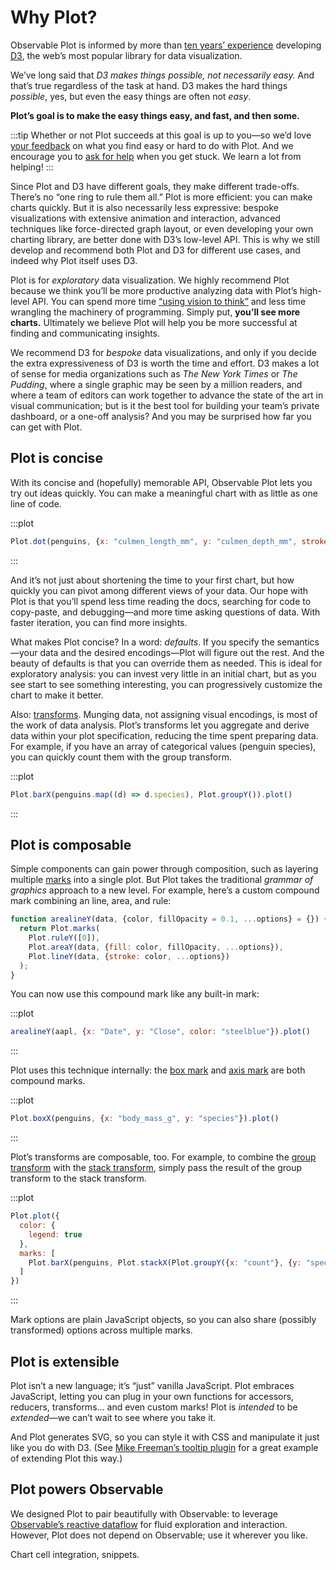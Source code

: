 <script setup>

import * as Plot from "@observablehq/plot";
import * as d3 from "d3";
import aapl from "./data/aapl.ts";
import penguins from "./data/penguins.ts";

function arealineY(data, {color, fillOpacity = 0.1, ...options} = {}) {
  return Plot.marks(
    Plot.ruleY([0]),
    Plot.areaY(data, {fill: color, fillOpacity, ...options}),
    Plot.lineY(data, {stroke: color, ...options})
  );
}

</script>

# Why Plot?

Observable Plot is informed by more than [ten years’ experience](https://observablehq.com/@mbostock/10-years-of-open-source-visualization) developing [D3](https://d3js.org), the web’s most popular library for data visualization.

We’ve long said that *D3 makes things possible, not necessarily easy.* And that’s true regardless of the task at hand. D3 makes the hard things *possible*, yes, but even the easy things are often not *easy*.

**Plot’s goal is to make the easy things easy, and fast, and then some.**

:::tip
Whether or not Plot succeeds at this goal is up to you—so we’d love [your feedback](https://talk.observablehq.com/c/site-feedback/3) on what you find easy or hard to do with Plot. And we encourage you to [ask for help](https://talk.observablehq.com/c/help/6) when you get stuck. We learn a lot from helping!
:::

Since Plot and D3 have different goals, they make different trade-offs. There’s no “one ring to rule them all.” Plot is more efficient: you can make charts quickly. But it is also necessarily less expressive: bespoke visualizations with extensive animation and interaction, advanced techniques like force-directed graph layout, or even developing your own charting library, are better done with D3’s low-level API. This is why we still develop and recommend both Plot and D3 for different use cases, and indeed why Plot itself uses D3.

Plot is for *exploratory* data visualization. We highly recommend Plot because we think you’ll be more productive analyzing data with Plot’s high-level API. You can spend more time [“using vision to think”](https://www.amazon.com/Readings-Information-Visualization-Interactive-Technologies/dp/1558605339) and less time wrangling the machinery of programming. Simply put, **you’ll see more charts.** Ultimately we believe Plot will help you be more successful at finding and communicating insights.

We recommend D3 for *bespoke* data visualizations, and only if you decide the extra expressiveness of D3 is worth the time and effort. D3 makes a lot of sense for media organizations such as *The New York Times* or *The Pudding*, where a single graphic may be seen by a million readers, and where a team of editors can work together to advance the state of the art in visual communication; but is it the best tool for building your team’s private dashboard, or a one-off analysis? And you may be surprised how far you can get with Plot.

## Plot is concise

With its concise and (hopefully) memorable API, Observable Plot lets you try out ideas quickly. You can make a meaningful chart with as little as one line of code.

:::plot
```js
Plot.dot(penguins, {x: "culmen_length_mm", y: "culmen_depth_mm", stroke: "species"}).plot()
```
:::

And it’s not just about shortening the time to your first chart, but how quickly you can pivot among different views of your data. Our hope with Plot is that you’ll spend less time reading the docs, searching for code to copy-paste, and debugging—and more time asking questions of data. With faster iteration, you can find more insights.

What makes Plot concise? In a word: *defaults*. If you specify the semantics—your data and the desired encodings—Plot will figure out the rest. And the beauty of defaults is that you can override them as needed. This is ideal for exploratory analysis: you can invest very little in an initial chart, but as you see start to see something interesting, you can progressively customize the chart to make it better.

Also: [transforms](./transforms.md). Munging data, not assigning visual encodings, is most of the work of data analysis. Plot’s transforms let you aggregate and derive data within your plot specification, reducing the time spent preparing data. For example, if you have an array of categorical values (penguin species), you can quickly count them with the group transform.

:::plot
```js
Plot.barX(penguins.map((d) => d.species), Plot.groupY()).plot()
```
:::

## Plot is composable

Simple components can gain power through composition, such as layering multiple [marks](./marks.md) into a single plot. But Plot takes the traditional *grammar of graphics* approach to a new level. For example, here’s a custom compound mark combining an line, area, and rule:

```js
function arealineY(data, {color, fillOpacity = 0.1, ...options} = {}) {
  return Plot.marks(
    Plot.ruleY([0]),
    Plot.areaY(data, {fill: color, fillOpacity, ...options}),
    Plot.lineY(data, {stroke: color, ...options})
  );
}
```

You can now use this compound mark like any built-in mark:

:::plot
```js
arealineY(aapl, {x: "Date", y: "Close", color: "steelblue"}).plot()
```
:::

Plot uses this technique internally: the [box mark](./box.md) and [axis mark](./axis.md) are both compound marks.

:::plot
```js
Plot.boxX(penguins, {x: "body_mass_g", y: "species"}).plot()
```
:::

Plot’s transforms are composable, too. For example, to combine the [group transform](./group.md) with the [stack transform](./stack.md), simply pass the result of the group transform to the stack transform.

:::plot
```js
Plot.plot({
  color: {
    legend: true
  },
  marks: [
    Plot.barX(penguins, Plot.stackX(Plot.groupY({x: "count"}, {y: "species", fill: "sex"})))
  ]
})
```
:::

Mark options are plain JavaScript objects, so you can also share (possibly transformed) options across multiple marks.

## Plot is extensible

Plot isn’t a new language; it’s “just” vanilla JavaScript. Plot embraces JavaScript, letting you can plug in your own functions for accessors, reducers, transforms… and even custom marks! Plot is *intended* to be *extended*—we can’t wait to see where you take it.

And Plot generates SVG, so you can style it with CSS and manipulate it just like you do with D3. (See [Mike Freeman’s tooltip plugin](https://observablehq.com/@mkfreeman/plot-tooltip) for a great example of extending Plot this way.)

<!-- ## Plot understands data types

Plot encourages you to do type coercion and parsing *outside* of the Plot. For example if you provide strings, Plot interprets the data as ordinal, whereas if you provide numbers, Plot interprets the data as quantitative.

We’ve made some concessions to perform coercion within Plot, but in general we encourage you to do that elsewhere—say using Observable’s data table cell—so that you use consistent types throughout your analysis. This is better for performance since the type coercion is only done once, but more importantly, it elevates it to an explicit step, so that you can confirm that the types are what you expect. No more genes be interpreted as dates! -->

<!-- ## Plot looks good

Even though Plot has a minimalist aesthetic, we want it too look good. -->

## Plot powers Observable

We designed Plot to pair beautifully with Observable: to leverage [Observable’s reactive dataflow](https://observablehq.com/@observablehq/how-observable-runs) for fluid exploration and interaction. However, Plot does not depend on Observable; use it wherever you like.

Chart cell integration, snippets.
